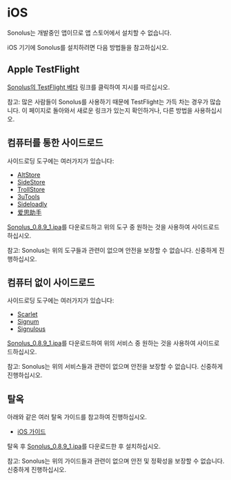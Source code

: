 # iOS

Sonolus는 개발중인 앱이므로 앱 스토어에서 설치할 수 없습니다.

iOS 기기에 Sonolus를 설치하려면 다음 방법들을 참고하십시오.

## Apple TestFlight

[Sonolus의 TestFlight 베타](https://testflight.apple.com/join/mdFtAf92) 링크를 클릭하여 지시를 따르십시오.

참고: 많은 사람들이 Sonolus를 사용하기 때문에 TestFlight는 가득 차는 경우가 많습니다. 이 페이지로 돌아와서 새로운 링크가 있는지 확인하거나, 다른 방법을 사용하십시오.

## 컴퓨터를 통한 사이드로드

사이드로딩 도구에는 여러가지가 있습니다:

-   [AltStore](https://altstore.io)
-   [SideStore](https://sidestore.io)
-   [TrollStore](https://github.com/opa334/TrollStore)
-   [3uTools](http://3u.com)
-   [Sideloadly](https://sideloadly.io)
-   [爱思助手](https://www.i4.cn)

[Sonolus_0.8.9_1.ipa](https://download.sonolus.com/Sonolus_0.8.9_1.ipa)를 다운로드하고 위의 도구 중 원하는 것을 사용하여 사이드로드하십시오.

참고: Sonolus는 위의 도구들과 관련이 없으며 안전을 보장할 수 없습니다. 신중하게 진행하십시오.

## 컴퓨터 없이 사이드로드

사이드로딩 도구에는 여러가지가 있습니다:

-   [Scarlet](https://usescarlet.com)
-   [Signum](https://signumsign.me)
-   [Signulous](https://www.signulous.com)

[Sonolus_0.8.9_1.ipa](https://download.sonolus.com/Sonolus_0.8.9_1.ipa)를 다운로드하여 위의 서비스 중 원하는 것을 사용하여 사이드로드하십시오.

참고: Sonolus는 위의 서비스들과 관련이 없으며 안전을 보장할 수 없습니다. 신중하게 진행하십시오.

## 탈옥

아래와 같은 여러 탈옥 가이드를 참고하여 진행하십시오.

-   [iOS 가이드](https://ios.cfw.guide)

탈옥 후 [Sonolus_0.8.9_1.ipa](https://download.sonolus.com/Sonolus_0.8.9_1.ipa)를 다운로드한 후 설치하십시오.

참고: Sonolus는 위의 가이드들과 관련이 없으며 안전 및 정확성을 보장할 수 없습니다. 신중하게 진행하십시오.
